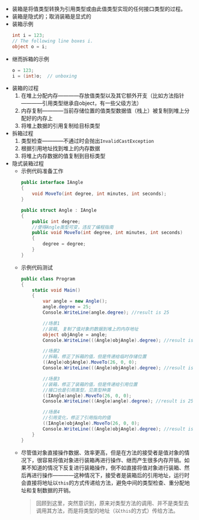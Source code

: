 - 装箱是将值类型转换为引用类型或由此值类型实现的任何接口类型的过程。
- 装箱是隐式的；取消装箱是显式的
- 装箱示例
    ```C#
    int i = 123;
    // The following line boxes i.
    object o = i;
    ```
- 继而拆箱的示例
    ```C#
    o = 123;
    i = (int)o;  // unboxing
    ```
- 装箱的过程
  1. 在堆上分配内存————存放值类型以及其它额外开支（比如方法指针————引用类型继承自object，有一些父级方法）
  2. 内存复制————当前存储位置的值类型数据值（栈上）被复制到堆上分配好的内存上
  3. 将堆上数据的引用复制给目标类型
- 拆箱过程
  1. 类型检查————不通过时会抛出`InvalidCastException`
  2. 根据引用地址找到堆上的内存数据
  3. 将堆上内存数据的值复制到目标类型
- 隐式装箱过程
  - 示例代码准备工作
    ```C#
    public interface IAngle
    {
        void MoveTo(int degree, int minutes, int seconds);
    }

    public struct Angle : IAngle
    {
        public int degree;
        //使得Angle类型可变，违反了编程指南
        public void MoveTo(int degree, int minutes, int seconds)
        {
            degree = degree;
        }
    }
    ```
  - 示例代码测试
    ```C#
    public class Program
    {
        static void Main()
        {
            var angle = new Angle();
            angle.degree = 25;
            Console.WriteLine(angle.degree); //result is 25

            //场景1
            //装箱, 复制了值对象的数据到堆上的内存地址
            object objAngle = angle;
            Console.WriteLine(((Angle)objAngle).degree); //result is 25

            //场景2
            //拆箱，修正了拆箱的值，但是传递给临时存储位置
            ((Angle)objAngle).MoveTo(26, 0, 0);
            Console.WriteLine(((Angle)objAngle).degree); //result is 25

            //场景3
            //装箱，修正了装箱的值，但是传递给引用位置
            //接口也是引用类型，见类型种类
            ((IAngle)angle).MoveTo(26, 0, 0);
            Console.WriteLine(((Angle)angle).degree); //result is 25

            //场景4
            //引用变化，修正了引用指向的值
            ((IAngle)objAngle).MoveTo(26, 0, 0);
            Console.WriteLine(((Angle)objAngle).degree); //result is 26
        }
    }
    ```
  - 尽管值对象直接操作数据、效率更高，但是在方法的接受者是值对象的情况下，很容易将值对象进行装箱再进行操作、继而产生很多内存开销。如果不知道的情况下反复进行装箱操作，倒不如直接将值对象进行装箱、然后再进行操作————这种情况下，接受者是装箱后的引用地址，运行时会直接将地址以`this`的方式传递给方法，避免中间的类型检查、重分配地址和复制数据的开销。
    > 回顾到这里，突然意识到，原来对类型方法的调用、并不是类型去调用其方法，而是将类型的地址（以`this`的方式）传给方法。